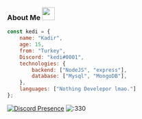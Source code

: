 ### About Me <img src = "https://cdn.discordapp.com/emojis/859387292904980480.gif?v=1" high="20px" width="30px">


```js
const kedi = {
    name: "Kadir",
    age: 15,
    from: "Turkey",
    Discord: "kedi#0001",
    technologies: {
        backend: ["NodeJS", "express"],
        database: ["Mysql", "MongoDB"],
    },
    languages: ["Nothing Develepor lmao."]
};
```
[![Discord Presence](https://lanyard-profile-readme.vercel.app/api/377152186234437633?theme=light&bg=ffffff&animated=true&hideDiscrim=false&borderRadius=20px)](https://discord.com/users/377152186234437633)
 <img src="https://count.getloli.com/get/@:330?theme=rule34" alt=":330" />
